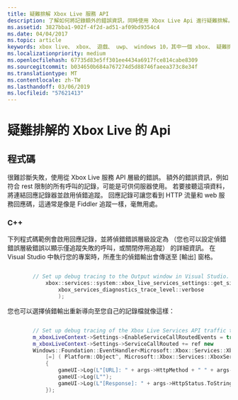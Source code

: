 ```yaml
---
title: 疑難排解 Xbox Live 服務 API
description: 了解如何將記錄額外的錯誤資訊，同時使用 Xbox Live Api 進行疑難排解。
ms.assetid: 3827bba1-902f-4f2d-ad51-af09bd9354c4
ms.date: 04/04/2017
ms.topic: article
keywords: xbox live、 xbox、 遊戲、 uwp、 windows 10，其中一個 xbox、 疑難排解、 錯誤、 記錄檔
ms.localizationpriority: medium
ms.openlocfilehash: 67735d83e5ff301ee4434a6917fce814cabe8309
ms.sourcegitcommit: b034650b684a767274d5d88746faeea373c8e34f
ms.translationtype: MT
ms.contentlocale: zh-TW
ms.lasthandoff: 03/06/2019
ms.locfileid: "57621413"
---
```

# <a name="troubleshooting-the-xbox-live-apis"></a>疑難排解的 Xbox Live 的 Api

## <a name="code"></a>程式碼

很難診斷失敗，使用從 Xbox Live 服務 API 層級的錯誤。 額外的錯誤資訊，例如符合 rest 限制的所有呼叫的記錄，可能是可供伺服器使用。 若要接聽這項資料，將連結回應記錄器並啟用偵錯追蹤。 回應記錄可讓您看到 HTTP 流量和 web 服務回應碼，這通常是像是 Fiddler 追蹤一樣，毫無用處。

### <a name="c"></a>C++

下列程式碼範例會啟用回應記錄，並將偵錯錯誤層級設定為 （您也可以設定偵錯錯誤層級錯誤以顯示僅追蹤失敗的呼叫，或關閉停用追蹤） 的詳細資訊。 在 Visual Studio 中執行您的專案時，所產生的偵錯輸出會傳送至 [輸出] 窗格。  

```cpp

        // Set up debug tracing to the Output window in Visual Studio.
            xbox::services::system::xbox_live_services_settings::get_singleton_instance()->set_diagnostics_trace_level(
                xbox_services_diagnostics_trace_level::verbose
                );
```

您也可以選擇偵錯輸出重新導向至您自己的記錄檔就像這樣：

```cpp

        // Set up debug tracing of the Xbox Live Services API traffic to the game UI.
        m_xboxLiveContext->Settings->EnableServiceCallRoutedEvents = true;
        m_xboxLiveContext->Settings->ServiceCallRouted += ref new
        Windows::Foundation::EventHandler<Microsoft::Xbox::Services::XboxServiceCallRoutedEventArgs^>(
            [=] ( Platform::Object^, Microsoft::Xbox::Services::XboxServiceCallRoutedEventArgs^ args )
            {
                gameUI->Log(L"[URL]: " + args->HttpMethod + " " + args->Url->AbsoluteUri);
                gameUI->Log(L"");
                gameUI->Log(L"[Response]: " + args->HttpStatus.ToString() + " " + args->ResponseBody);
            });

```
